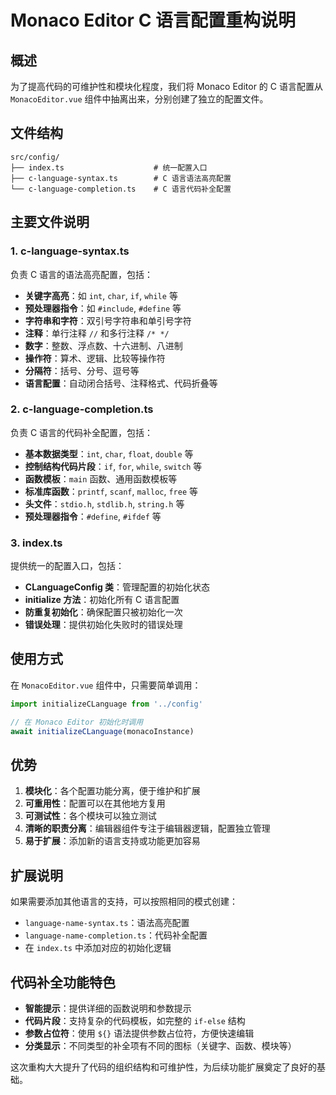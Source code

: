 # Monaco Editor C 语言配置重构说明

## 概述

为了提高代码的可维护性和模块化程度，我们将 Monaco Editor 的 C 语言配置从 `MonacoEditor.vue` 组件中抽离出来，分别创建了独立的配置文件。

## 文件结构

```
src/config/
├── index.ts                    # 统一配置入口
├── c-language-syntax.ts        # C 语言语法高亮配置
└── c-language-completion.ts    # C 语言代码补全配置
```

## 主要文件说明

### 1. c-language-syntax.ts
负责 C 语言的语法高亮配置，包括：
- **关键字高亮**：如 `int`, `char`, `if`, `while` 等
- **预处理器指令**：如 `#include`, `#define` 等
- **字符串和字符**：双引号字符串和单引号字符
- **注释**：单行注释 `//` 和多行注释 `/* */`
- **数字**：整数、浮点数、十六进制、八进制
- **操作符**：算术、逻辑、比较等操作符
- **分隔符**：括号、分号、逗号等
- **语言配置**：自动闭合括号、注释格式、代码折叠等

### 2. c-language-completion.ts
负责 C 语言的代码补全配置，包括：
- **基本数据类型**：`int`, `char`, `float`, `double` 等
- **控制结构代码片段**：`if`, `for`, `while`, `switch` 等
- **函数模板**：`main` 函数、通用函数模板等
- **标准库函数**：`printf`, `scanf`, `malloc`, `free` 等
- **头文件**：`stdio.h`, `stdlib.h`, `string.h` 等
- **预处理器指令**：`#define`, `#ifdef` 等

### 3. index.ts
提供统一的配置入口，包括：
- **CLanguageConfig 类**：管理配置的初始化状态
- **initialize 方法**：初始化所有 C 语言配置
- **防重复初始化**：确保配置只被初始化一次
- **错误处理**：提供初始化失败时的错误处理

## 使用方式

在 `MonacoEditor.vue` 组件中，只需要简单调用：

```typescript
import initializeCLanguage from '../config'

// 在 Monaco Editor 初始化时调用
await initializeCLanguage(monacoInstance)
```

## 优势

1. **模块化**：各个配置功能分离，便于维护和扩展
2. **可重用性**：配置可以在其他地方复用
3. **可测试性**：各个模块可以独立测试
4. **清晰的职责分离**：编辑器组件专注于编辑器逻辑，配置独立管理
5. **易于扩展**：添加新的语言支持或功能更加容易

## 扩展说明

如果需要添加其他语言的支持，可以按照相同的模式创建：
- `language-name-syntax.ts`：语法高亮配置
- `language-name-completion.ts`：代码补全配置
- 在 `index.ts` 中添加对应的初始化逻辑

## 代码补全功能特色

- **智能提示**：提供详细的函数说明和参数提示
- **代码片段**：支持复杂的代码模板，如完整的 `if-else` 结构
- **参数占位符**：使用 `${}` 语法提供参数占位符，方便快速编辑
- **分类显示**：不同类型的补全项有不同的图标（关键字、函数、模块等）

这次重构大大提升了代码的组织结构和可维护性，为后续功能扩展奠定了良好的基础。
